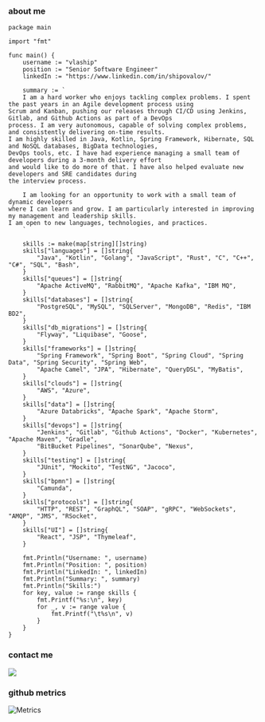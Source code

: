 ### about me
```golang
package main

import "fmt"

func main() {
	username := "vlaship"
	position := "Senior Software Engineer"
	linkedIn := "https://www.linkedin.com/in/shipovalov/"

	summary := `
	I am a hard worker who enjoys tackling complex problems. I spent the past years in an Agile development process using
Scrum and Kanban, pushing our releases through CI/CD using Jenkins, Gitlab, and Github Actions as part of a DevOps
process. I am very autonomous, capable of solving complex problems, and consistently delivering on-time results.
I am highly skilled in Java, Kotlin, Spring Framework, Hibernate, SQL and NoSQL databases, BigData technologies,
DevOps tools, etc. I have had experience managing a small team of developers during a 3-month delivery effort
and would like to do more of that. I have also helped evaluate new developers and SRE candidates during
the interview process.

	I am looking for an opportunity to work with a small team of dynamic developers
where I can learn and grow. I am particularly interested in improving my management and leadership skills.
I am open to new languages, technologies, and practices.
	`

	skills := make(map[string][]string)
	skills["languages"] = []string{
		"Java", "Kotlin", "Golang", "JavaScript", "Rust", "C", "C++", "C#", "SQL", "Bash",
	}
	skills["queues"] = []string{
		"Apache ActiveMQ", "RabbitMQ", "Apache Kafka", "IBM MQ",
	}
	skills["databases"] = []string{
		"PostgreSQL", "MySQL", "SQLServer", "MongoDB", "Redis", "IBM BD2",
	}
	skills["db_migrations"] = []string{
		"Flyway", "Liquibase", "Goose",
	}
	skills["frameworks"] = []string{
		"Spring Framework", "Spring Boot", "Spring Cloud", "Spring Data", "Spring Security", "Spring Web",
		"Apache Camel", "JPA", "Hibernate", "QueryDSL", "MyBatis",
	}
	skills["clouds"] = []string{
		"AWS", "Azure",
	}
	skills["data"] = []string{
		"Azure Databricks", "Apache Spark", "Apache Storm",
	}
	skills["devops"] = []string{
		"Jenkins", "Gitlab", "Github Actions", "Docker", "Kubernetes", "Apache Maven", "Gradle",
		"BitBucket Pipelines", "SonarQube", "Nexus",
	}
	skills["testing"] = []string{
		"JUnit", "Mockito", "TestNG", "Jacoco",
	}
	skills["bpmn"] = []string{
		"Camunda",
	}
	skills["protocols"] = []string{
		"HTTP", "REST", "GraphQL", "SOAP", "gRPC", "WebSockets", "AMQP", "JMS", "RSocket",
	}
	skills["UI"] = []string{
	  	"React", "JSP", "Thymeleaf",
	}

	fmt.Println("Username: ", username)
	fmt.Println("Position: ", position)
	fmt.Println("LinkedIn: ", linkedIn)
	fmt.Println("Summary: ", summary)
	fmt.Println("Skills:")
	for key, value := range skills {
		fmt.Printf("%s:\n", key)
		for _, v := range value {
			fmt.Printf("\t%s\n", v)
		}
	}
}
```

### contact me
<a href="https://linkedin.com/in/shipovalov"><img src="https://img.shields.io/badge/-shipovalov-0077B5?style=flat&logo=Linkedin&logoColor=white"/></a>

### github metrics
![Metrics](https://metrics.lecoq.io/vlaship?template=classic&languages=1&base=header%2C%20activity%2C%20community%2C%20repositories%2C%20metadata&base.indepth=false&base.hireable=false&base.skip=false&languages=false&languages.limit=8&languages.threshold=0%25&languages.other=false&languages.colors=github&languages.sections=most-used&languages.indepth=false&languages.analysis.timeout=15&languages.analysis.timeout.repositories=7.5&languages.categories=markup%2C%20programming&languages.recent.categories=markup%2C%20programming&languages.recent.load=300&languages.recent.days=14&config.timezone=America%2FNew_York)
